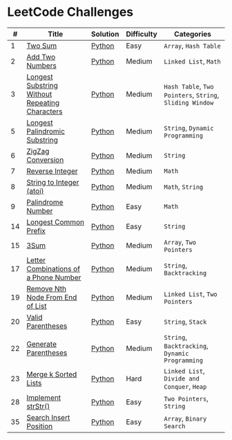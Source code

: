 # LeetCode Challenges

| # | Title | Solution | Difficulty | Categories |
|---| ----- | -------- | ---------- | ---------- |
|1|[Two Sum](https://leetcode.com/problems/two-sum/)|[Python](./solutions/1.ipynb)|Easy|`Array`, `Hash Table`|
|2|[Add Two Numbers](https://leetcode.com/problems/add-two-numbers/)|[Python](./solutions/2.ipynb)|Medium|`Linked List`, `Math`|
|3|[Longest Substring Without Repeating Characters](https://leetcode.com/problems/longest-substring-without-repeating-characters/)|[Python](./solutions/3.ipynb)|Medium|`Hash Table`, `Two Pointers`, `String`, `Sliding Window`|
| 5 | [Longest Palindromic Substring](https://leetcode.com/problems/longest-palindromic-substring/) | [Python](./solutions/5.ipynb) | Medium | `String`, `Dynamic Programming` |
| 6 | [ZigZag Conversion](https://leetcode.com/problems/zigzag-conversion/) | [Python](./solutions/6.ipynb) | Medium | `String` |
|7|[Reverse Integer](https://leetcode.com/problems/reverse-integer/)|[Python](./solutions/7.ipynb)|Medium|`Math`|
|8|[String to Integer (atoi)](https://leetcode.com/problems/string-to-integer-atoi/)|[Python](./solutions/8.ipynb)|Medium|`Math`, `String`|
|9|[Palindrome Number](https://leetcode.com/problems/palindrome-number/)|[Python](./solutions/9.ipynb)|Easy|`Math`|
|14|[Longest Common Prefix](https://leetcode.com/problems/longest-common-prefix/)|[Python](./solutions/14.ipynb)|Easy|`String`|
|15|[3Sum](https://leetcode.com/problems/3sum/)|[Python](./solutions/15.ipynb)|Medium|`Array`, `Two Pointers`|
|17|[Letter Combinations of a Phone Number](https://leetcode.com/problems/letter-combinations-of-a-phone-number/)|[Python](./solutions/17.ipynb)|Medium|`String`, `Backtracking`|
|19|[Remove Nth Node From End of List](https://leetcode.com/problems/remove-nth-node-from-end-of-list/)|[Python](./solutions/19.ipynb)|Medium|`Linked List`, `Two Pointers`|
|20|[Valid Parentheses](https://leetcode.com/problems/valid-parentheses/)|[Python](./solutions/20.ipynb)|Easy|`String`, `Stack`|
|22|[Generate Parentheses](https://leetcode.com/problems/generate-parentheses/)|[Python](./solutions/22.ipynb)|Medium|`String`, `Backtracking`, `Dynamic Programming`|
|23|[Merge k Sorted Lists](https://leetcode.com/problems/merge-k-sorted-lists/)|[Python](./solutions/23.ipynb)|Hard|`Linked List`, `Divide and Conquer`, `Heap`|
|28|[Implement strStr()](https://leetcode.com/problems/implement-strstr/)|[Python](./solutions/28.ipynb)|Easy|`Two Pointers`, `String`|
|35|[Search Insert Position](https://leetcode.com/problems/search-insert-position/)|[Python](./solutions/35.ipynb)|Easy|`Array`, `Binary Search`|
